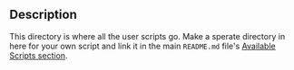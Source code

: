 ## Description
This directory is where all the user scripts go. Make a sperate directory in here for your own script and link it in the main `README.md` file's [Available Scripts section](https://github.com/GDSC-RCCIIT/General-Purpose-Scripts#available-scripts-in-our-repository).
